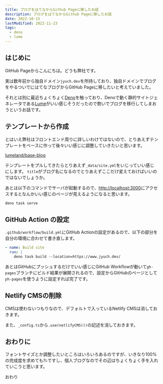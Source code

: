```yaml
---
title: ブログをはてなからGithub Pageに移したお話
description: ブログをはてなからGithub Pageに移したお話
date: 2022-10-15
lastModified: 2022-11-23
tags: 
  - deno
  - lume
---
```


## はじめに

GitHub Pageからこんにちは。どうも弊社です。

実は数年前から独自ドメイン`jyuch.dev`を所持しており、独自ドメインでブログをやるついでにはてなブログからGitHub
Pageに移したいと考えていました。

それとは別に最近ちょくちょく[Deno](https://deno.land/)を触っており、Denoで動く静的サイトジェネレータである[Lume](https://lume.land/)がいい感じそうだったので勢いでブログを移行してしまおうというお話です。

## テンプレートから作成

とはいえ弊社はフロントエンド周りに詳しいわけではないので、とりあえずテンプレートをベースに作って後々いい感じに調整していきたいと思います。

[lumeland/base-blog](https://github.com/lumeland/base-blog)

テンプレートをプルしてきたらとりあえず`_data/site.yml`をいじっていい感じにします。
`title`がブログ名になるのでとりあえずここだけ変えておけばいいのではないでしょうか。

あとは以下のコマンドでサーバが起動するので、[http://localhost:3000](http://localhost:3000)にアクセスするとなんかいい感じのページが見えるようになると思います。

```sh
deno task serve
```

## GitHub Action の設定

`.github/workflow/build.yml`にGitHub Actionの設定があるので、以下の部分を自分の環境に合わせて書き直します。

```yaml
- name: Build site
  run: |
    deno task build --location=https://www.jyuch.dev/
```

あとはGitHubにプッシュするだけでいい感じにGitHub
Workflowが動いて`gh-pages`ブランチにビルド結果が展開されるので、設定からGitHubのページとして`ph-pages`を使うように設定すれば完了です。

## Netlify CMSの削除

CMSは使わないつもりなので、デフォルトで入っているNetlify CMSは消しておきます。

また、`_config.ts`から`.use(netlifyCMS())`の記述を消しておきます。

## おわりに

フォントサイズとか調整したいところはいろいろあるのですが、いきなり100%の完成度を求めてもｱﾚですし、個人ブログなのでその辺はちょくちょく手を入れていこうと思います。

おわり

